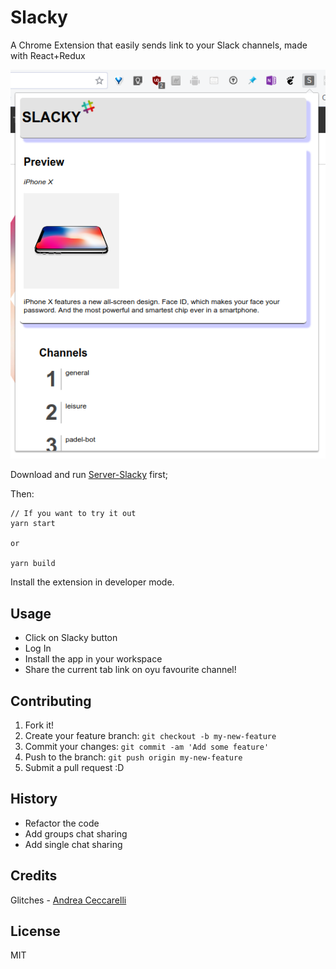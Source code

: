 # Slacky

A Chrome Extension that easily sends link to your Slack channels, made with React+Redux

<div align="center">
<img src="https://github.com/glitches/slacky/blob/master/assets/Screenshot from 2018-01-18 13-22-12.png?raw=true">
</div>

Download and run [Server-Slacky](https://github.com/Glitches/server-slacky) first;

Then:

```
// If you want to try it out
yarn start

or

yarn build
```

Install the extension in developer mode.

## Usage

* Click on Slacky button
* Log In
* Install the app in your workspace
* Share the current tab link on oyu favourite channel!

## Contributing

1. Fork it!
2. Create your feature branch: `git checkout -b my-new-feature`
3. Commit your changes: `git commit -am 'Add some feature'`
4. Push to the branch: `git push origin my-new-feature`
5. Submit a pull request :D

## History

* Refactor the code
* Add groups chat sharing
* Add single chat sharing

## Credits

Glitches - [Andrea Ceccarelli](https://www.linkedin.com/in/andrea-ceccarelli-24647a120/)

## License

MIT
